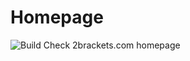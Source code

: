 # Homepage
![Build Check](https://github.com/github/docs/actions/workflows/main.yml/badge.svg)
2brackets.com homepage 
